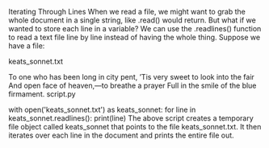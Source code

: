 Iterating Through Lines
When we read a file, we might want to grab the whole document in a single string, like .read() would return. But what if we wanted to store each line in a variable? We can use the .readlines() function to read a text file line by line instead of having the whole thing. Suppose we have a file:

keats_sonnet.txt

To one who has been long in city pent,
’Tis very sweet to look into the fair
And open face of heaven,—to breathe a prayer
Full in the smile of the blue firmament.
script.py

with open('keats_sonnet.txt') as keats_sonnet:
  for line in keats_sonnet.readlines():
    print(line)
The above script creates a temporary file object called keats_sonnet that points to the file keats_sonnet.txt. It then iterates over each line in the document and prints the entire file out.
